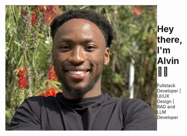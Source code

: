 <!-- Stylesheet -->
<link rel='stylesheet' href='./styles/styles.css'/>

<!-- Header -->
<div style='display: flex; align-items: center; margin: 2%;'>

<!-- Profile -->
<img src='./assets/CV-Closeup.png' alt='Photo of me :)' class='profile'>

<!-- Name and tags -->
<div class='nameAndTags'>
    <!-- Name -->
    <h1>
        Hey there, I'm Alvin 👋🏾
    </h1>
    <!-- Tags -->
    <p class='tagText'>
        Fullstack Developer | UI/UX Design | RAG and LLM Developer
    </p>
</div>
</div>

